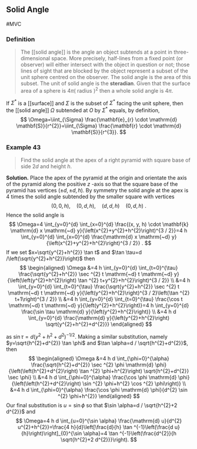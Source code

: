 ## Solid Angle
#MVC 
### Definition
>The [[solid angle]] is the angle an object subtends at a point in three-dimensional space. More precisely, half-lines from a fixed point (or observer) will either intersect with the object in question or not; those lines of sight that are blocked by the object represent a subset of the unit sphere centred on the observer. The solid angle is the area of this subset. The unit of solid angle is the **steradian**. Given that the surface area of a sphere is $4 \pi(\text { radius })^{2}$ then a whole solid angle is $4 \pi .$

If $\Sigma^{*}$ is a [[surface]] and $\Sigma$ is the subset of $\Sigma^{*}$ facing the unit sphere, then the [[solid angle]] $\Omega$ subtended at $O$ by $\Sigma^{*}$ equals, by definition,
$$
\Omega=\iint_{\Sigma} \frac{\mathbf{e}_{r} \cdot \mathrm{d} \mathbf{S}}{r^{2}}=\iint_{\Sigma} \frac{\mathbf{r} \cdot \mathrm{d} \mathbf{S}}{r^{3}}.
$$

### Example 43
>Find the solid angle at the apex of a right pyramid with square base of side $2 d$ and height $h$.

**Solution.** Place the apex of the pyramid at the origin and orientate the axis of the pyramid along the positive $z$ -axis so that the square base of the pyramid has vertices $(\pm d, \pm d, h)$. By symmetry the solid angle at the apex is 4 times the solid angle subtended by the smaller square with vertices
$$
(0,0, h), \quad(0, d, h), \quad(d, d, h) \quad(0, d, h) \text { . }
$$
Hence the solid angle is
$$
\Omega=4 \int_{y=0}^{d} \int_{x=0}^{d} \frac{(x, y, h) \cdot \mathbf{k} \mathrm{d} x \mathrm{~d} y}{\left(x^{2}+y^{2}+h^{2}\right)^{3 / 2}}=4 h \int_{y=0}^{d} \int_{x=0}^{d} \frac{\mathrm{d} x \mathrm{~d} y}{\left(x^{2}+y^{2}+h^{2}\right)^{3 / 2}} .
$$
If we set $x=\sqrt{y^{2}+h^{2}} \tan t$ and $\tan \tau=d /\left(\sqrt{y^{2}+h^{2}}\right)$ then
$$
\begin{aligned}
\Omega &=4 h \int_{y=0}^{d} \int_{t=0}^{\tau} \frac{\sqrt{y^{2}+h^{2}} \sec ^{2} t \mathrm{~d} t \mathrm{~d} y}{\left(\left(y^{2}+h^{2}\right) \tan ^{2} t+y^{2}+h^{2}\right)^{3 / 2}} \\
&=4 h \int_{y=0}^{d} \int_{t=0}^{\tau} \frac{\sqrt{y^{2}+h^{2}} \sec ^{2} t \mathrm{~d} t \mathrm{~d} y}{\left(y^{2}+h^{2}\right)^{3 / 2}\left(\tan ^{2} t+1\right)^{3 / 2}} \\
&=4 h \int_{y=0}^{d} \int_{t=0}^{\tau} \frac{\cos t \mathrm{~d} t \mathrm{~d} y}{\left(y^{2}+h^{2}\right)}=4 h \int_{y=0}^{d} \frac{\sin \tau \mathrm{d} y}{\left(y^{2}+h^{2}\right)} \\
&=4 h d \int_{y=0}^{d} \frac{\mathrm{d} y}{\left(y^{2}+h^{2}\right) \sqrt{y^{2}+h^{2}+d^{2}}}
\end{aligned}
$$

as $\sin \tau=d\left(y^{2}+h^{2}+d^{2}\right)^{-1 / 2}.$
Making a similar substitution, namely $y=\sqrt{h^{2}+d^{2}} \tan \phi$ and $\tan \alpha=d / \sqrt{h^{2}+d^{2}}$, then
$$
\begin{aligned}
\Omega &=4 h d \int_{\phi=0}^{\alpha} \frac{\sqrt{h^{2}+d^{2}} \sec ^{2} \phi \mathrm{d} \phi}{\left(\left(h^{2}+d^{2}\right) \tan ^{2} \phi+h^{2}\right) \sqrt{h^{2}+d^{2}} \sec \phi} \\
&=4 h d \int_{\phi=0}^{\alpha} \frac{\cos \phi \mathrm{d} \phi}{\left(\left(h^{2}+d^{2}\right) \sin ^{2} \phi+h^{2} \cos ^{2} \phi\right)} \\
&=4 h d \int_{\phi=0}^{\alpha} \frac{\cos \phi \mathrm{d} \phi}{d^{2} \sin ^{2} \phi+h^{2}}
\end{aligned}
$$
Our final substitution is $u=\sin \phi$ so that $\sin \alpha=d / \sqrt{h^{2}+2 d^{2}}$ and
$$
\Omega=4 h d \int_{u=0}^{\sin \alpha} \frac{\mathrm{d} u}{d^{2} u^{2}+h^{2}}=\frac{4 h}{d}\left[\frac{d}{h} \tan ^{-1}\left(\frac{d u}{h}\right)\right]_{0}^{\sin \alpha}=4 \tan ^{-1}\left(\frac{d^{2}}{h \sqrt{h^{2}+2 d^{2}}}\right).
$$